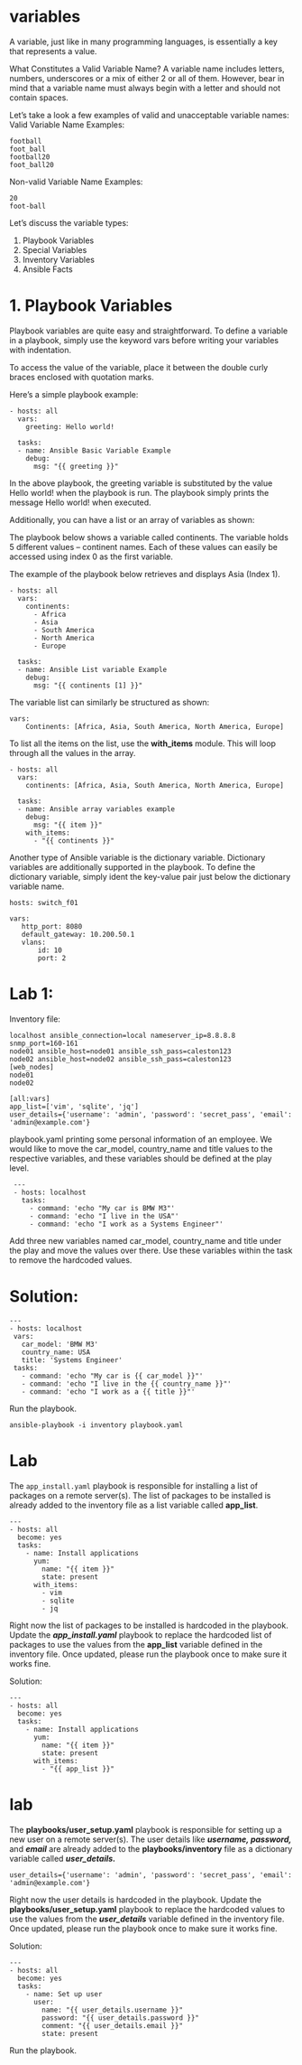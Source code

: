 # variables
A variable, just like in many programming languages, is essentially a key that represents a value.

What Constitutes a Valid Variable Name?
A variable name includes letters, numbers, underscores or a mix of either 2 or all of them. However, bear in mind that a variable name must always begin with a letter and should not contain spaces.

Let’s take a look a few examples of valid and unacceptable variable names:
Valid Variable Name Examples:
```
football
foot_ball
football20
foot_ball20
```
Non-valid Variable Name Examples:
```foot ball
20
foot-ball
```
Let’s discuss the variable types:
1. Playbook Variables
2. Special Variables
3. Inventory Variables
4. Ansible Facts

# 1. Playbook Variables
Playbook variables are quite easy and straightforward. To define a variable in a playbook, simply use the keyword vars before writing your variables with indentation.

To access the value of the variable, place it between the double curly braces enclosed with quotation marks.

Here’s a simple playbook example:
```
- hosts: all
  vars:
    greeting: Hello world!

  tasks:
  - name: Ansible Basic Variable Example
    debug:
      msg: "{{ greeting }}"
```
In the above playbook, the greeting variable is substituted by the value Hello world! when the playbook is run. The playbook simply prints the message Hello world! when executed.

Additionally, you can have a list or an array of variables as shown:

The playbook below shows a variable called continents. The variable holds 5 different values – continent names. Each of these values can easily be accessed using index 0 as the first variable.

The example of the playbook below retrieves and displays Asia (Index 1).
```
- hosts: all
  vars:
    continents:
      - Africa
      - Asia
      - South America
      - North America
      - Europe

  tasks:
  - name: Ansible List variable Example
    debug:
      msg: "{{ continents [1] }}"
```
The variable list can similarly be structured as shown:
```
vars:
    Continents: [Africa, Asia, South America, North America, Europe]
```
To list all the items on the list, use the **with_items** module. This will loop through all the values in the array.

```
- hosts: all
  vars:
    continents: [Africa, Asia, South America, North America, Europe]

  tasks:
  - name: Ansible array variables example
    debug:
      msg: "{{ item }}"
    with_items:
      - "{{ continents }}"
```
Another type of Ansible variable is the dictionary variable.
Dictionary variables are additionally supported in the playbook. To define the dictionary variable, simply ident the key-value pair just below the dictionary variable name.
```
hosts: switch_f01

vars:
   http_port: 8080
   default_gateway: 10.200.50.1
   vlans:
       id: 10
       port: 2
```

# Lab 1:

Inventory file:

```
localhost ansible_connection=local nameserver_ip=8.8.8.8 snmp_port=160-161
node01 ansible_host=node01 ansible_ssh_pass=caleston123
node02 ansible_host=node02 ansible_ssh_pass=caleston123
[web_nodes]
node01
node02

[all:vars]
app_list=['vim', 'sqlite', 'jq']
user_details={'username': 'admin', 'password': 'secret_pass', 'email': 'admin@example.com'}
```

 playbook.yaml printing some personal information of an employee. We would like to move the car_model, country_name and title values to the respective variables, and these variables should be defined at the play level.
```
 ---
 - hosts: localhost
   tasks:
     - command: 'echo "My car is BMW M3"'
     - command: 'echo "I live in the USA"'
     - command: 'echo "I work as a Systems Engineer"'
```
 Add three new variables named car_model, country_name and title under the play and move the values over there. Use these variables within the task to remove the hardcoded values.

# Solution:
 ```
 ---
- hosts: localhost
  vars:
    car_model: 'BMW M3'
    country_name: USA
    title: 'Systems Engineer'
  tasks:
    - command: 'echo "My car is {{ car_model }}"'
    - command: 'echo "I live in the {{ country_name }}"'
    - command: 'echo "I work as a {{ title }}"'
```
Run the playbook.
```
ansible-playbook -i inventory playbook.yaml
```
# Lab
The ```app_install.yaml``` playbook is responsible for installing a list of packages on a remote server(s). The list of packages to be installed is already added to the inventory file as a list variable called **app_list**.

```
---
- hosts: all
  become: yes
  tasks:
    - name: Install applications
      yum:
        name: "{{ item }}"
        state: present
      with_items:
        - vim
        - sqlite
        - jq
```
Right now the list of packages to be installed is hardcoded in the playbook. Update the ***app_install.yaml*** playbook to replace the hardcoded list of packages to use the values from the **app_list** variable defined in the inventory file. Once updated, please run the playbook once to make sure it works fine.

Solution:
```
---
- hosts: all
  become: yes
  tasks:
    - name: Install applications
      yum:
        name: "{{ item }}"
        state: present
      with_items:
        - "{{ app_list }}"
```
# lab
The **playbooks/user_setup.yaml** playbook is responsible for setting up a new user on a remote server(s). The user details like ***username, password,*** and ***email*** are already added to the **playbooks/inventory** file as a dictionary variable called ***user_details.***
```
user_details={'username': 'admin', 'password': 'secret_pass', 'email': 'admin@example.com'}
```
Right now the user details is hardcoded in the playbook. Update the **playbooks/user_setup.yaml** playbook to replace the hardcoded values to use the values from the ***user_details*** variable defined in the inventory file. Once updated, please run the playbook once to make sure it works fine.

Solution:
```
---
- hosts: all
  become: yes
  tasks:
    - name: Set up user
      user:
        name: "{{ user_details.username }}"
        password: "{{ user_details.password }}"
        comment: "{{ user_details.email }}"
        state: present
```
Run the playbook.
